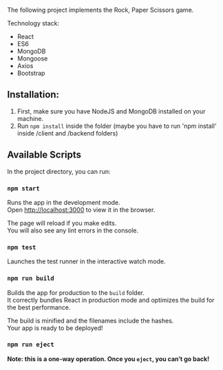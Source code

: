 The following project implements the Rock, Paper Scissors game.

Technology stack:

- React
- ES6
- MongoDB
- Mongoose
- Axios
- Bootstrap

## Installation:

1. First, make sure you have NodeJS and MongoDB installed on your machine.
2. Run `npm install` inside the folder (maybe you have to run 'npm install' inside /client and /backend folders)

## Available Scripts

In the project directory, you can run:

### `npm start`

Runs the app in the development mode.<br>
Open [http://localhost:3000](http://localhost:3000) to view it in the browser.

The page will reload if you make edits.<br>
You will also see any lint errors in the console.

### `npm test`

Launches the test runner in the interactive watch mode.<br>

### `npm run build`

Builds the app for production to the `build` folder.<br>
It correctly bundles React in production mode and optimizes the build for the best performance.

The build is minified and the filenames include the hashes.<br>
Your app is ready to be deployed!


### `npm run eject`

**Note: this is a one-way operation. Once you `eject`, you can’t go back!**
